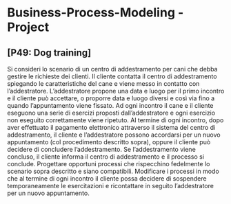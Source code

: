 # Business-Process-Modeling - Project

## [P49: Dog training]


Si consideri lo scenario di un centro di addestramento per cani che debba
gestire le richieste dei clienti. Il cliente contatta il centro di addestramento
spiegando le caratteristiche del cane e viene messo in contatto con l’addestratore. L’addestratore propone una data e luogo per il primo incontro e
il cliente può accettare, o proporre data e luogo diversi e così via fino a
quando l’appuntamento viene fissato. Ad ogni incontro il cane e il cliente
eseguono una serie di esercizi proposti dall’addestratore e ogni esercizio non
eseguito correttamente viene ripetuto. Al termine di ogni incontro, dopo
aver effettuato il pagamento elettronico attraverso il sistema del centro di
addestramento, il cliente e l’addestratore possono accordarsi per un nuovo
appuntamento (col procedimento descritto sopra), oppure il cliente può decidere di concludere l’addestramento. Se l’addestramento viene concluso, il
cliente informa il centro di addestramento e il processo si conclude.
Progettare opportuni processi che rispecchino fedelmente lo scenario sopra
descritto e siano compatibili.
Modificare i processi in modo che al termine di ogni incontro il cliente
possa decidere di sospendere temporaneamente le esercitazioni e ricontattare
in seguito l’addestratore per un nuovo appuntamento.
